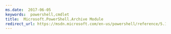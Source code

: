 ```yaml
---
ms.date:  2017-06-05
keywords:  powershell,cmdlet
title:  Microsoft.PowerShell.Archive Module
redirect_url: https://msdn.microsoft.com/en-us/powershell/reference/5.1/microsoft.powershell.archive/microsoft.powershell.archive
---
```

